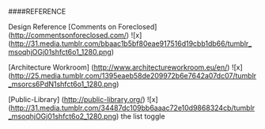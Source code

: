 ####REFERENCE

Design Reference
[Comments on Foreclosed] (http://commentsonforeclosed.com/)
![x] (http://31.media.tumblr.com/bbaac1b5bf80eae917516d19cbb1db66/tumblr_msoqhjOGj01shfct6o1_1280.png)

[Architecture Workroom] (http://www.architectureworkroom.eu/en/)
![x] (http://25.media.tumblr.com/1395eaeb58de209972b6e7642a07dc07/tumblr_msorcs6PdN1shfct6o1_1280.png)

[Public-Library] (http://public-library.org/)
![x] (http://31.media.tumblr.com/34487dc109bb6aaac72e10d9868324cb/tumblr_msoqhjOGj01shfct6o2_1280.png)
the list toggle 


